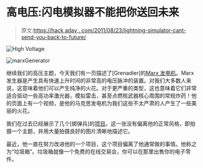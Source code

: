 # 高电压:闪电模拟器不能把你送回未来

> 原文:[https://hack aday . com/2011/08/23/lightning-simulator-cant-send-you-back-to-future/](https://hackaday.com/2011/08/23/lightning-simulator-cant-send-you-back-to-the-future/)

![](../Images/036f1d6e173efce598ac0542a7ad0e30.png "High Voltage")

![](../Images/8cfee0d02b0aa3bc8fc1aaa93d027de0.png "marxGenerator")

继续我们的高压主题，今天我们有一页描述了[Grenadier]的[Marx 发电机](http://www.teravolt.org/marxgen.php)。Marx 发生器是产生具有快速上升时间的非常高的电压脉冲的装置。对我们大多数人来说，这意味着他们可以产生纯净的火花。对于更严重的类型，这也意味着它们非常适合驱动一些高功率激光器，模拟雷击，甚至点燃核武器核心周围的常规炸药！他的页面上有一个视频，是他的马克思发电机为我们这些不太严肃的人产生了一些美丽的火花。

我们在过去已经展示了几个[掷弹兵]的[项目](http://hackaday.com/?s=grenadier)。这一张没有偏离他的正常风格，即拍摄一个主题，并用大量拍摄良好的图片清晰地描述它。

最近，他一直在努力改进他的一个项目，这个项目偏离了他通常做的事情。他称之为“垃圾箱”。垃圾箱就像一个免费的在线交易会，你可以在那里出售你的电子零件。